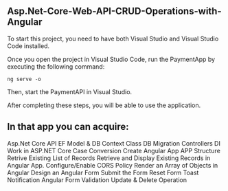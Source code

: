 ## Asp.Net-Core-Web-API-CRUD-Operations-with-Angular

To start this project, you need to have both Visual Studio and Visual Studio Code installed.

Once you open the project in Visual Studio Code, run the PaymentApp by executing the following command:

    ng serve -o

Then, start the PaymentAPI in Visual Studio.

After completing these steps, you will be able to use the application.

## In that app you can acquire:

 Asp.Net Core API
EF Model & DB Context Class
DB Migration
Controllers
DI Work in ASP.NET Core
Case Conversion
Create Angular App
APP Structure
Retrive Existing List of Records
Retrieve and Display Existing Records in Angular App.
Configure/Enable CORS Policy
Render an Array of Objects in Angular
Design an Angular Form
Submit the Form
Reset Form
Toast Notification
Angular Form Validation
Update & Delete Operation


 

